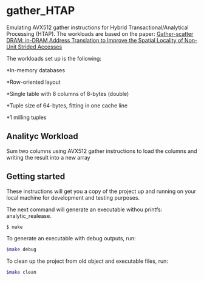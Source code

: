 # gather_HTAP
Emulating AVX512 gather instructions for Hybrid Transactional/Analytical Processing (HTAP).
The workloads are based on the paper: [Gather-scatter DRAM: in-DRAM Address Translation to Improve the Spatial Locality of Non-Unit Strided Accesses](https://dl.acm.org/doi/10.1145/2830772.2830820) 

The workloads set up is the following:

*In-memory databases

*Row-oriented layout

*Single table with 8 columns of 8-bytes (double)

*Tuple size of 64-bytes, fitting in one cache line

*1 milling tuples


## Analityc Workload

Sum two columns using AVX512 gather instructions to load the columns and writing the result into a new array


## Getting started
These instructions will get you a copy of the project up and running on your local machine for development and testing purposes.

The next command will generate an executable withou printfs: analytic_realease.

```bash
$ make
```

To generate an executable with debug outputs, run:

```bash
$make debug

```

To clean up the project from old object and executable files, run:

```bash
$make clean

```
